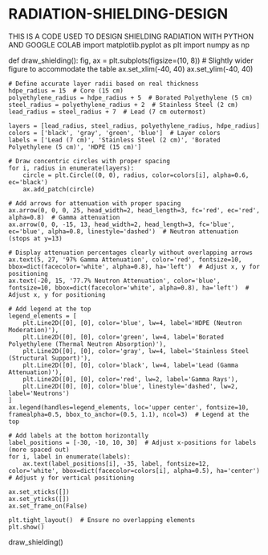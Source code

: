 # RADIATION-SHIELDING-DESIGN
THIS IS A CODE USED TO DESIGN SHIELDING RADIATION WITH PYTHON AND GOOGLE COLAB
import matplotlib.pyplot as plt
import numpy as np

def draw_shielding():
    fig, ax = plt.subplots(figsize=(10, 8))  # Slightly wider figure to accommodate the table
    ax.set_xlim(-40, 40)
    ax.set_ylim(-40, 40)
    
    # Define accurate layer radii based on real thickness
    hdpe_radius = 15  # Core (15 cm)
    polyethylene_radius = hdpe_radius + 5  # Borated Polyethylene (5 cm)
    steel_radius = polyethylene_radius + 2  # Stainless Steel (2 cm)
    lead_radius = steel_radius + 7  # Lead (7 cm outermost)
    
    layers = [lead_radius, steel_radius, polyethylene_radius, hdpe_radius]
    colors = ['black', 'gray', 'green', 'blue']  # Layer colors
    labels = ['Lead (7 cm)', 'Stainless Steel (2 cm)', 'Borated Polyethylene (5 cm)', 'HDPE (15 cm)']
    
    # Draw concentric circles with proper spacing
    for i, radius in enumerate(layers):
        circle = plt.Circle((0, 0), radius, color=colors[i], alpha=0.6, ec='black')
        ax.add_patch(circle)
    
    # Add arrows for attenuation with proper spacing
    ax.arrow(0, 0, 0, 25, head_width=2, head_length=3, fc='red', ec='red', alpha=0.8)  # Gamma attenuation
    ax.arrow(0, 0, -15, 13, head_width=2, head_length=3, fc='blue', ec='blue', alpha=0.8, linestyle='dashed')  # Neutron attenuation (stops at y=13)
    
    # Display attenuation percentages clearly without overlapping arrows
    ax.text(5, 27, '97% Gamma Attenuation', color='red', fontsize=10, bbox=dict(facecolor='white', alpha=0.8), ha='left')  # Adjust x, y for positioning
    ax.text(-20, 15, '77.7% Neutron Attenuation', color='blue', fontsize=10, bbox=dict(facecolor='white', alpha=0.8), ha='left')  # Adjust x, y for positioning
    
    # Add legend at the top
    legend_elements = [
        plt.Line2D([0], [0], color='blue', lw=4, label='HDPE (Neutron Moderation)'),
        plt.Line2D([0], [0], color='green', lw=4, label='Borated Polyethylene (Thermal Neutron Absorption)'),
        plt.Line2D([0], [0], color='gray', lw=4, label='Stainless Steel (Structural Support)'),
        plt.Line2D([0], [0], color='black', lw=4, label='Lead (Gamma Attenuation)'),
        plt.Line2D([0], [0], color='red', lw=2, label='Gamma Rays'),
        plt.Line2D([0], [0], color='blue', linestyle='dashed', lw=2, label='Neutrons')
    ]
    ax.legend(handles=legend_elements, loc='upper center', fontsize=10, framealpha=0.5, bbox_to_anchor=(0.5, 1.1), ncol=3)  # Legend at the top
    
    # Add labels at the bottom horizontally
    label_positions = [-30, -10, 10, 30]  # Adjust x-positions for labels (more spaced out)
    for i, label in enumerate(labels):
        ax.text(label_positions[i], -35, label, fontsize=12, color='white', bbox=dict(facecolor=colors[i], alpha=0.5), ha='center')  # Adjust y for vertical positioning
    
    ax.set_xticks([])
    ax.set_yticks([])
    ax.set_frame_on(False)
    
    plt.tight_layout()  # Ensure no overlapping elements
    plt.show()

draw_shielding()
